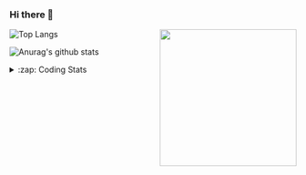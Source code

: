 ### Hi there 👋

<!--
**tao8687/tao8687** is a ✨ _special_ ✨ repository because its `README.md` (this file) appears on your GitHub profile.

Here are some ideas to get you started:

- 🔭 I’m currently working on ...
- 🌱 I’m currently learning ...
- 👯 I’m looking to collaborate on ...
- 🤔 I’m looking for help with ...
- 💬 Ask me about ...
- 📫 How to reach me: ...
- 😄 Pronouns: ...
- ⚡ Fun fact: ...
-->

<img align='right' src="https://media.giphy.com/media/M9gbBd9nbDrOTu1Mqx/giphy.gif" width="240">

  
![Top Langs](https://github-readme-stats.vercel.app/api/top-langs/?username=tao8687&layout=compact&title_color=23238E&text_color=A67D3D)

![Anurag's github stats](https://github-readme-stats.vercel.app/api?username=tao8687&show_icons=true&&text_color=A67D3D&title_color=23238E&show_icons=false&count_private=true&hide=stars)

<details>
  <summary>:zap: Coding Stats</summary>
  <br>
    
<!--START_SECTION:waka-->

```text
From: 15 May 2023 - To: 22 May 2023

C          16 hrs 25 mins  ████████████▓░░░░░░░░░░░░   50.67 %
Text       9 hrs 50 mins   ███████▓░░░░░░░░░░░░░░░░░   30.37 %
Python     4 hrs 8 mins    ███▒░░░░░░░░░░░░░░░░░░░░░   12.78 %
Makefile   41 mins         ▓░░░░░░░░░░░░░░░░░░░░░░░░   02.15 %
Bash       41 mins         ▓░░░░░░░░░░░░░░░░░░░░░░░░   02.14 %
```

<!--END_SECTION:waka-->
</details>
